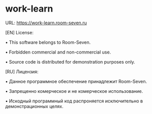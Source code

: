 # work-learn

URL: https://work-learn.room-seven.ru

[EN] License:

• This software belongs to Room-Seven.

• Forbidden commercial and non-commercial use.

• Source code is distributed for demonstration purposes only.

[RU] Лицензия:

• Данное программное обеспечение принадлежит Room-Seven.

• Запрещенно комерческое и не комерческое использование.

• Искодный программный код распроняется исключительно в демонстрационных целях.
